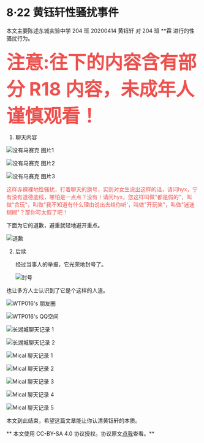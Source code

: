 # 8·22 黄钰轩性骚扰事件

本文主要陈述东城实验中学 204 班 20200414 黄钰轩 对 204 班 \*\*霖 进行的性骚扰行为。

<font size=10><font color=#ed514e>**注意:往下的内容含有部分 R18 内容，未成年人谨慎观看！** </font></font>

1. 聊天内容

![没有马赛克 图片1](https://cdn.jsdelivr.net/gh/WTP016-CN/Image_for_blog@main/No.Mosaic.Search.CaO.PNG)

![没有马赛克 图片2](https://cdn.jsdelivr.net/gh/WTP016-CN/Image_for_blog@main/No.Mosaic.Search.CaO2.PNG)

![没有马赛克 图片3](https://cdn.jsdelivr.net/gh/WTP016-CN/Image_for_blog@main/No.Mosaic.Search.ML.PNG)

<font color=#ed514e>这样赤裸裸地性骚扰，打着聊天的旗号，实则对女生说出这样的话，请问hyx，宁有没有道德底线，哪怕是一点点？没有！请问hyx，您这样叫做"都是假的"，叫做"贪玩"，叫做"我不知道有什么理由说出去给你听'，叫做"开玩笑"，叫做"迷迷糊糊"？那你可太假了吧！</font>

下面为它的道歉，避重就轻地避开重点。

![道歉](https://cdn.jsdelivr.net/gh/WTP016-CN/Image_for_blog@main/Its.Apologize.PNG)

2. 后续

   经过当事人的举报，它光荣地封号了。

   ![封号](https://cdn.jsdelivr.net/gh/WTP016-CN/Image_for_Blog@main/Wechat.Fenghao.PNG)

也让多方人士认识到了它是个这样的人渣。

![WTP016's 朋友圈](https://cdn.jsdelivr.net/gh/WTP016-CN/Image_for_Blog@main/My.PYQ.Mosaic.png)

![WTP016's QQ空间](https://cdn.jsdelivr.net/gh/WTP016-CN/Image_for_Blog@main/My.Qzone.PNG)

![长湖城聊天记录 1](https://cdn.jsdelivr.net/gh/WTP016-CN/Image_for_blog@llc.mical.chat/QQ.LLC.Chat.JPG)

![长湖城聊天记录 2](https://cdn.jsdelivr.net/gh/WTP016-CN/Image_for_blog@llc.mical.chat/QQ.LLC.Chat2.JPG)

![Mical 聊天记录 1](https://cdn.jsdelivr.net/gh/WTP016-CN/Image_for_blog@llc.mical.chat/Wechat.Mical1.PNG)

![Mical 聊天记录 2](https://cdn.jsdelivr.net/gh/WTP016-CN/Image_for_blog@llc.mical.chat/Wechat.Mical2.PNG)

![Mical 聊天记录 3](https://cdn.jsdelivr.net/gh/WTP016-CN/Image_for_blog@llc.mical.chat/Wechat.Mical3.PNG)

![Mical 聊天记录 4](https://cdn.jsdelivr.net/gh/WTP016-CN/Image_for_blog@llc.mical.chat/Wechat.Mical4.PNG)

![Mical 聊天记录 5](https://cdn.jsdelivr.net/gh/WTP016-CN/Image_for_blog@llc.mical.chat/Wechat.Mical5.PNG)

本文到此结束，希望这篇文章能让你认清黄钰轩的本质。

** 本文使用 CC-BY-SA 4.0 协议授权。协议原文[点我](https://creativecommons.org/licenses/by-sa/4.0/legalcode.zh-Hans)查看。**

